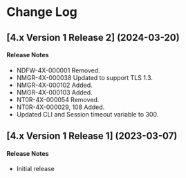 # Change Log

## [4.x Version 1 Release 2] (2024-03-20)

#### Release Notes
- NDFW-4X-000001 Removed.
- NMGR-4X-000038 Updated to support TLS 1.3.
- NMGR-4X-000102 Added.
- NMGR-4X-000103 Added.
- NT0R-4X-000054 Removed.
- NT0R-4X-000029, 108 Added.
- Updated CLI and Session timeout variable to 300.

## [4.x Version 1 Release 1] (2023-03-07)

#### Release Notes
- Initial release